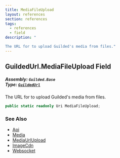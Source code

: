 ```yaml
---
title: MediaFileUpload
layout: references
section: references
tags:
  - references
  - field
description: "

The URL for to upload Guilded's media from files."
---
```


## GuildedUrl.MediaFileUpload Field
##### **Assembly:** `Guilded.Base`<br/>**Type:** [`GuildedUrl`](GuildedUrl 'Guilded.Base.GuildedUrl')

The URL for to upload Guilded's media from files.

```csharp
public static readonly Uri MediaFileUpload;
```

### See Also
- [Api](GuildedUrl.Api 'Guilded.Base.GuildedUrl.Api')
- [Media](GuildedUrl.Media 'Guilded.Base.GuildedUrl.Media')
- [MediaUrlUpload](GuildedUrl.MediaUrlUpload 'Guilded.Base.GuildedUrl.MediaUrlUpload')
- [ImageCdn](GuildedUrl.ImageCdn 'Guilded.Base.GuildedUrl.ImageCdn')
- [Websocket](GuildedUrl.Websocket 'Guilded.Base.GuildedUrl.Websocket')